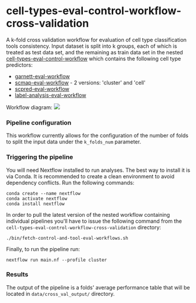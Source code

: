# cell-types-eval-control-workflow-cross-validation

A k-fold cross validation workflow for evaluation of cell type classification tools consistency. Input dataset is split into k groups, each of which is treated as test data set, and the remaining as train data set in the nested 
[cell-types-eval-control-workflow](https://github.com/ebi-gene-expression-group/cell-types-eval-control-workflow-cross-validation/tree/feature/integrate_celltypes_workflow) which contains the following cell type predictors: 
* [garnett-eval-workflow](https://github.com/ebi-gene-expression-group/garnett-eval-workflow)
* [scmap-eval-workflow](https://github.com/ebi-gene-expression-group/scmap-eval-workflow) - 2 versions: 'cluster' and 'cell'
* [scpred-eval-workflow](https://github.com/ebi-gene-expression-group/scpred-eval-workflow)
* [label-analysis-eval-workflow](https://github.com/ebi-gene-expression-group/label-analysis-eval-workflow)

Workflow diagram:
![](https://github.com/ebi-gene-expression-group/cell-types-eval-control-workflow-cross-validation/blob/feature/integrate_celltypes_workflow/cross-validation-pipeline.png)

### Pipeline configuration
This workflow currently allows for the configuration of the number of folds to split the input data under the `k_folds_num` parameter.

### Triggering the pipeline
You will need Nextflow installed to run analyses. The best way to install it is via Conda. It is recommended to create a clean environment to avoid dependency conflicts. Run the following commands:

```
conda create --name nextflow
conda activate nextflow
conda install nextflow
```

In order to pull the latest version of the nested workflow containing individual pipelines you'll have to issue the following command from the `cell-types-eval-control-workflow-cross-validation` directory:
```
./bin/fetch-control-and-tool-eval-workflows.sh
```
Finally, to run the pipeline run: 
```
nextflow run main.nf --profile cluster
```
### Results
The output of the pipeline is a folds' average performance table that will be located in `data/cross_val_output/` directory. 
